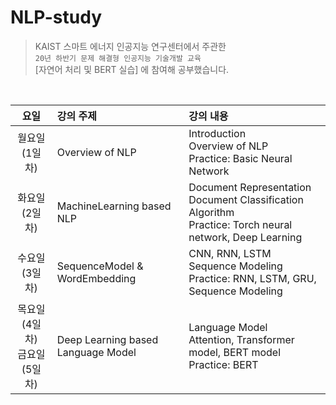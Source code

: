 # NLP-study
> KAIST 스마트 에너지 인공지능 연구센터에서 주관한 <br/> `20년 하반기 문제 해결형 인공지능 기술개발 교육` <br/> [자연어 처리 및 BERT 실습] 에 참여해 공부했습니다.

<br/>

요일 | 강의 주제 | 강의 내용 |
:----:| :---- | :---- |
월요일<br/>(1일차)| Overview of NLP | Introduction<br/> Overview of NLP <br/> Practice: Basic Neural Network | 
화요일<br/>(2일차)| MachineLearning based NLP | Document Representation<br/> Document Classification Algorithm <br/> Practice: Torch neural network, Deep Learning | 
수요일<br/>(3일차)| SequenceModel & WordEmbedding | CNN, RNN, LSTM<br/> Sequence Modeling<br/> Practice: RNN, LSTM, GRU, Sequence Modeling|
목요일(4일차) <br/> 금요일(5일차)| Deep Learning based Language Model| Language Model <br/> Attention, Transformer model, BERT model<br/> Practice: BERT|

